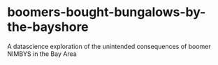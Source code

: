 # boomers-bought-bungalows-by-the-bayshore
A datascience exploration of the unintended consequences of boomer NIMBYS in the Bay Area
